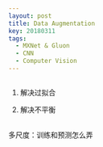 ```yaml
---
layout: post
title: Data Augmentation
key: 20180311
tags: 
  - MXNet & Gluon
  - CNN
  - Computer Vision
---
```


## 

1. 解决过拟合


2. 解决不平衡


## 
多尺度：训练和预测怎么弄

